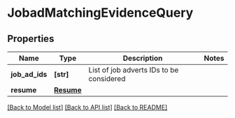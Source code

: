 # JobadMatchingEvidenceQuery


## Properties
Name | Type | Description | Notes
------------ | ------------- | ------------- | -------------
**job_ad_ids** | **[str]** | List of job adverts IDs to be considered | 
**resume** | [**Resume**](Resume.md) |  | 

[[Back to Model list]](../README.md#documentation-for-models) [[Back to API list]](../README.md#documentation-for-api-endpoints) [[Back to README]](../README.md)


